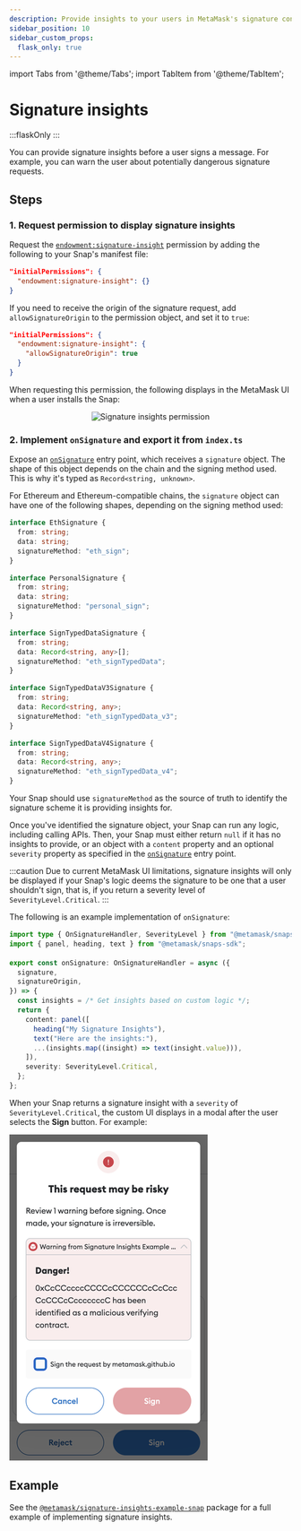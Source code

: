 ```yaml
---
description: Provide insights to your users in MetaMask's signature confirmation flow.
sidebar_position: 10
sidebar_custom_props:
  flask_only: true
---
```


import Tabs from '@theme/Tabs';
import TabItem from '@theme/TabItem';

# Signature insights

:::flaskOnly
:::

You can provide signature insights before a user signs a message.
For example, you can warn the user about potentially dangerous signature requests.

## Steps

### 1. Request permission to display signature insights

Request the [`endowment:signature-insight`](../reference/permissions.md#endowmentsignature-insight)
permission by adding the following to your Snap's manifest file:

```json title="snap.manifest.json"
"initialPermissions": {
  "endowment:signature-insight": {}
}
```

If you need to receive the origin of the signature request, add `allowSignatureOrigin` to the
permission object, and set it to `true`:

```json title="snap.manifest.json"
"initialPermissions": {
  "endowment:signature-insight": {
    "allowSignatureOrigin": true
  }
}
```

When requesting this permission, the following displays in the MetaMask UI when a user installs the Snap:

<p align="center">
<img src={require("../assets/signature-insights-permission.png").default} alt="Signature insights permission" style={{border: "1px solid #DCDCDC"}} />
</p>

### 2. Implement `onSignature` and export it from `index.ts`

Expose an [`onSignature`](../reference/entry-points.md#onsignature) entry point, which receives a
`signature` object.
The shape of this object depends on the chain and the signing method used.
This is why it's typed as `Record<string, unknown>`.

For Ethereum and Ethereum-compatible chains, the `signature` object can have one of the following
shapes, depending on the signing method used:

<Tabs>
<TabItem value="eth_sign">

```typescript
interface EthSignature {
  from: string;
  data: string;
  signatureMethod: "eth_sign";
}
```

</TabItem>
<TabItem value="personal_sign">

```typescript
interface PersonalSignature {
  from: string;
  data: string;
  signatureMethod: "personal_sign";
}
```

</TabItem>
<TabItem value="eth_signTypedData">

```typescript
interface SignTypedDataSignature {
  from: string;
  data: Record<string, any>[];
  signatureMethod: "eth_signTypedData";
}
```

</TabItem>
<TabItem value="eth_signTypedData_v3">

```typescript
interface SignTypedDataV3Signature {
  from: string;
  data: Record<string, any>;
  signatureMethod: "eth_signTypedData_v3";
}
```

</TabItem>
<TabItem value="eth_signTypedData_v4">

```typescript
interface SignTypedDataV4Signature {
  from: string;
  data: Record<string, any>;
  signatureMethod: "eth_signTypedData_v4";
}
```

</TabItem>
</Tabs>

Your Snap should use `signatureMethod` as the source of truth to identify the signature scheme it is
providing insights for.

Once you've identified the signature object, your Snap can run any logic, including calling APIs.
Then, your Snap must either return `null` if it has no insights to provide, or an object with a
`content` property and an optional `severity` property as specified in the
[`onSignature`](../reference/entry-points.md#onsignature) entry point.

:::caution
Due to current MetaMask UI limitations, signature insights will only be displayed if your Snap's
logic deems the signature to be one that a user shouldn't sign, that is, if you return a severity
level of `SeverityLevel.Critical`.
:::

The following is an example implementation of `onSignature`:

```typescript title="index.ts"
import type { OnSignatureHandler, SeverityLevel } from "@metamask/snaps-sdk";
import { panel, heading, text } from "@metamask/snaps-sdk";

export const onSignature: OnSignatureHandler = async ({
  signature,
  signatureOrigin,
}) => {
  const insights = /* Get insights based on custom logic */;
  return {
    content: panel([
      heading("My Signature Insights"),
      text("Here are the insights:"),
      ...(insights.map((insight) => text(insight.value))),
    ]),
    severity: SeverityLevel.Critical,
  };
};
```

When your Snap returns a signature insight with a `severity` of `SeverityLevel.Critical`, the custom
UI displays in a modal after the user selects the **Sign** button.
For example:

<p align="center">

![Signature insights warning](../assets/signature-insights-warning.png)

</p>

## Example

See the [`@metamask/signature-insights-example-snap`](https://github.com/MetaMask/snaps/tree/main/packages/examples/packages/signature-insights)
package for a full example of implementing signature insights.
